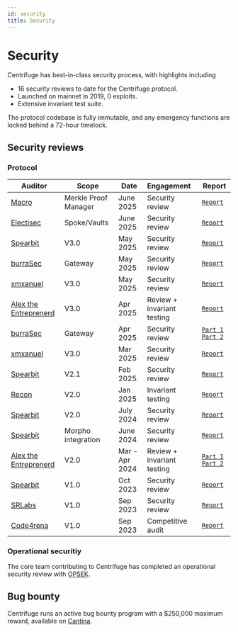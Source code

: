 ```yaml
---
id: security
title: Security
---
```


# Security

Centrifuge has best-in-class security process, with highlights including
* 16 security reviews to date for the Centrifuge protocol.
* Launched on mainnet in 2019, 0 exploits.
* Extensive invariant test suite.

The protocol codebase is fully immutable, and any emergency functions are locked behind a 72-hour timelock.

## Security reviews

### Protocol

| Auditor                                              | Scope            | Date            | Engagement                 | Report                                                                                                                                                                      |
| ---------------------------------------------------- | --------------- | --------------- | :------------------------- | --------------------------------------------------------------------------------------------------------------------------------------------------------------------------- |
| [Macro](https://0xmacro.com/)                      | Merkle Proof Manager        | June 2025        | Security review            | [`Report`](https://0xmacro.com/library/audits/centrifuge-1.html)                                                                             |
| [Electisec](https://electisec.com/)                      | Spoke/Vaults        | June 2025        | Security review            | [`Report`](https://reports.electisec.com/2025-07-centrifuge)                                                                             |
| [Spearbit](https://spearbit.com/)                      | V3.0        | May 2025        | Security review            | [`Report`](https://github.com/centrifuge/protocol-v3/blob/main/docs/audits/2025-05-Cantina.pdf)                                                                             |
| [burraSec](https://www.burrasec.com/)                      | Gateway        | May 2025        | Security review            | [`Report`](https://github.com/centrifuge/protocol-v3/blob/main/docs/audits/2025-05-burraSec.pdf)                                                                             |
| [xmxanuel](https://x.com/xmxanuel)                   | V3.0        | May 2025       | Security review            |  [`Report`](https://github.com/centrifuge/protocol-v3/blob/main/docs/audits/2025-05-xmxanuel.pdf)                                                                                                                                                                    |
| [Alex the Entreprenerd](https://x.com/gallodasballo)                     | V3.0        | Apr 2025        | Review + invariant testing            | [`Report`](https://github.com/Recon-Fuzz/audits/blob/main/Centrifuge_Protocol_V3.MD)                                                                             |
| [burraSec](https://www.burrasec.com/)                      | Gateway        | Apr 2025        | Security review            | [`Part 1`](https://github.com/centrifuge/protocol-v3/blob/main/docs/audits/2025-04-burraSec-1.pdf) [`Part 2`](https://github.com/centrifuge/protocol-v3/blob/main/docs/audits/2025-04-burraSec-2.pdf)                                                                             |
| [xmxanuel](https://x.com/xmxanuel)                   | V3.0        | Mar 2025       | Security review            |  [`Report`](https://github.com/centrifuge/protocol-v3/blob/main/docs/audits/2025-03-xmxanuel.pdf)                                                                                                                                                                    |
| [Spearbit](https://spearbit.com/)                      | V2.1        | Feb 2025        | Security review            | [`Report`](https://github.com/centrifuge/protocol-v3/blob/main/docs/audits/2025-02-Cantina.pdf)                                                                             |
| [Recon](https://getrecon.xyz/) | V2.0        | Jan 2025  | Invariant testing | [`Report`](https://getrecon.substack.com/p/never-stop-improving-your-invariant) |
| [Spearbit](https://spearbit.com/)                    | V2.0        | July 2024       | Security review            | [`Report`](https://github.com/centrifuge/protocol-v3/blob/main/docs/audits/2024-08-Spearbit.pdf)                                                                            |
| [Spearbit](https://spearbit.com/)                    | Morpho integration        | June 2024       | Security review            | [`Report`](https://github.com/centrifuge/morpho-market/blob/main/audits/2023-06-cantina.pdf)                                                                            |
| [Alex the Entreprenerd](https://x.com/gallodasballo) | V2.0        | Mar - Apr 2024  | Review + invariant testing | [`Part 1`](https://getrecon.substack.com/p/lessons-learned-from-fuzzing-centrifuge) [`Part 2`](https://getrecon.substack.com/p/lessons-learned-from-fuzzing-centrifuge-059) |
| [Spearbit](https://spearbit.com/)                      | V1.0        | Oct 2023        | Security review            | [`Report`](https://github.com/centrifuge/protocol-v3/blob/main/docs/audits/2023-10-Cantina.pdf)                                                                             |
| [SRLabs](https://www.srlabs.de/)                     | V1.0        | Sep 2023        | Security review            | [`Report`](https://github.com/centrifuge/protocol-v3/blob/main/docs/audits/2023-09-SRLabs.pdf)                                                                              |
| [Code4rena](https://code4rena.com/)                   | V1.0        | Sep 2023        | Competitive audit          | [`Report`](https://code4rena.com/reports/2023-09-centrifuge)                                                                                                                |

### Operational securitiy

The core team contributing to Centrifuge has completed an operational security review with [OPSEK](https://www.opsek.io/).

## Bug bounty

Centrifuge runs an active bug bounty program with a $250,000 maximum reward, available on [Cantina](https://cantina.xyz/code/6cc9d51a-ac1e-4385-a88a-a3924e40c00e/overview).